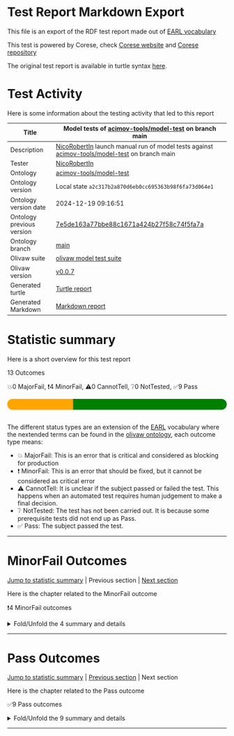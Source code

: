 # Test Report Markdown Export

This file is an export of the RDF test report made out of [EARL vocabulary](https://www.w3.org/TR/EARL10/)

This test is powered by Corese, check [Corese website](https://project.inria.fr/corese/) and [Corese repository](https://github.com/Wimmics/corese)

The original test report is available in turtle syntax [here](./model-test-manual-NicoRobertIn-2024-12-19T09-16-53.ttl).

# Test Activity

Here is some information about the testing activity that led to this report

|Title|Model&#32;tests&#32;of&#32;[acimov-tools/model-test](https://github.com/acimov-tools/model-test)&#32;on&#32;branch&#32;main|
|--|--|
|Description|[NicoRobertIn](https://github.com/NicoRobertIn)&#32;launch&#32;manual&#32;run&#32;of&#32;model&#32;tests&#32;against&#32;[acimov-tools/model-test](https://github.com/acimov-tools/model-test)&#32;on&#32;branch&#32;main|
|Tester|[NicoRobertIn](https://github.com/NicoRobertIn)|
|Ontology|[acimov-tools/model-test](https://github.com/acimov-tools/model-test)|
|Ontology version|Local state `a2c317b2a870d6eb0cc695363b98f6fa73d064e1`|
|Ontology version date|2024-12-19 09:16:51|
|Ontology previous version|[7e5de163a77bbe88c1671a424b27f58c74f5fa7a](https://github.com/acimov-tools/model-test/tree/7e5de163a77bbe88c1671a424b27f58c74f5fa7a)|
|Ontology branch|[main](https://github.com/acimov-tools/model-test/tree/main)|
|Olivaw suite|[olivaw model test suite](https://github.com/Wimmics/olivaw/blob/v0.0.7/olivaw/test/model/suite.py)|
|Olivaw version|[v0.0.7](https://pypi.org/project/olivaw/0.0.7)|
|Generated turtle|[Turtle report](./model-test-manual-NicoRobertIn-2024-12-19T09-16-53.ttl)|
|Generated Markdown|[Markdown report](./model-test-manual-NicoRobertIn-2024-12-19T09-16-53.md)|

# Statistic summary

Here is a short overview for this test report

13 Outcomes

:boom:0 MajorFail, :exclamation:4 MinorFail, :warning:0 CannotTell, :grey_question:0 NotTested, :white_check_mark:9 Pass

<div  style="border-radius: 12px; height: 25px; overflow: hidden"><img src="../assets/red.png" width="0%" height="25px"/><img src="../assets/orange.png" width="30%" height="25px"/><img src="../assets/grey.png" width="0%" height="25px"/><img src="../assets/white.png" width="0%" height="25px"/><img src="../assets/green.png" width="70%" height="25px"/></div>

<br/>

The different status types are an extension of the [EARL](https://www.w3.org/TR/EARL10-Schema/) vocabulary where the nextended terms can be found in the [olivaw ontology](https://ns.inria.fr/olivaw#), each outcome type means:
* :boom: MajorFail: This is an error that is critical and considered as blocking for production
* :exclamation: MinorFail: This is an error that should be fixed, but it cannot be considered as critical error
* :warning: CannotTell: It is unclear if the subject passed or failed the test. This happens when an automated test requires human judgement to make a final decision.
* :grey_question: NotTested:  The test has not been carried out. It is because some prerequisite tests did not end up as Pass.
* :white_check_mark: Pass: The subject passed the test.

***


# MinorFail Outcomes

[Jump to statistic summary](#statistic-summary)	|	Previous section	|	[Next section](#pass-outcomes)

Here is the chapter related to the MinorFail outcome

:exclamation:4 MinorFail outcomes

<details>
<summary>Fold/Unfold the 4 summary and details</summary>

## MinorFail Outcomes Summary

:exclamation:4 MinorFail outcomes

|*Jump*|*Number*|*Status*|*Subject*|*Criterion*|*Title*|*Link*|
|------|--------|--------|---------|-----------|-------|------|
|[Chapter top](#minorfail-outcomes)|<div id="summary-MinorFail-1">1/4</div>|:exclamation:MinorFail|`module-src-munc`|[profile-compatibility](https://ns.inria.fr/olivaw#profile-compatibility)|OWL EL Profile incompatible|[Jump](#minorfail-outcome-number-1)|
|[Chapter top](#minorfail-outcomes)|<div id="summary-MinorFail-2">2/4</div>|:exclamation:MinorFail|`module-src-munc`|[profile-compatibility](https://ns.inria.fr/olivaw#profile-compatibility)|OWL QL Profile incompatible|[Jump](#minorfail-outcome-number-2)|
|[Chapter top](#minorfail-outcomes)|<div id="summary-MinorFail-3">3/4</div>|:exclamation:MinorFail|`module-src-munc`|[profile-compatibility](https://ns.inria.fr/olivaw#profile-compatibility)|OWL RL Profile incompatible|[Jump](#minorfail-outcome-number-3)|
|[Chapter top](#minorfail-outcomes)|<div id="summary-MinorFail-4">4/4</div>|:exclamation:MinorFail|`module-src-munc`|[term-referencing](https://ns.inria.fr/olivaw#term-referencing)|Term not referenced to a module|[Jump](#minorfail-outcome-number-4)|

***

## MinorFail Outcomes Details

This subchapter gives more details to the :exclamation:MinorFail outcomes

### MinorFail Outcome number 1

[Jump to summary definition](#summary-MinorFail-1)	|	Previous MinorFail outcome	|	[Next MinorFail outcome](#minorfail-outcome-number-2)

:exclamation:MinorFail outcome
#### Subject detail
|Name|module-src-munc|
|----|----|
|Title|Standalone&#32;module&#32;src/munc.ttl&#32;from&#32;branch&#32;main|
|Composition|- [Module munc](https://github.com/acimov-tools/model-test/blob/main/src/munc.ttl)|

#### Criterion detail
|Identifier|[profile-compatibility](https://ns.inria.fr/olivaw#profile-compatibility)|
|----|----|
|Title|Profile&#32;compatibility&#32;test|
|Description|A&#32;test&#32;meant&#32;to&#32;check&#32;whether&#32;the&#32;test&#32;subject&#32;is&#32;compatible&#32;with&#32;a&#32;profile&#32;or&#32;not,&#32;and&#32;if&#32;it&#32;is&#32;not,&#32;why.|

#### Outcome Detail
|Jump|Type|:exclamation:MinorFail|
|----|----|----|
|[Section top](#minorfail-outcome-number-1)|Identifier|`owl-el-profile-error`|
|[Section top](#minorfail-outcome-number-1)|Title|OWL&#32;EL&#32;Profile&#32;incompatible|
|[Section top](#minorfail-outcome-number-1)|Description|Statement&#32;not&#32;supported|
|[Section top](#minorfail-outcome-number-1)|Pointer|<pre lang="Turtle"><code>munc:hasFullTranslation&#32;a&#32;owl:ReflexiveProperty,  &#10; &#32; &#32; &#32; &#32; &#32; &#32; &#32; &#32;owl:SymmetricProperty,  &#10; &#32; &#32; &#32; &#32; &#32; &#32; &#32; &#32;owl:TransitiveProperty&#32;;  &#10; &#32; &#32; &#32; &#32;rdfs:label&#32; &#34;hasFullTranslation&#34;@en&#32;;  &#10; &#32; &#32; &#32; &#32;rdfs:domain&#32;munc:UncertaintyApproach&#32;;  &#10; &#32; &#32; &#32; &#32;rdfs:range&#32;munc:UncertaintyApproach&#32;;  &#10; &#32; &#32; &#32; &#32;rdfs:subPropertyOf&#32;munc:hasIdealTranslation&#32;.</code></pre>|

***
### MinorFail Outcome number 2

[Jump to summary definition](#summary-MinorFail-2)	|	[Previous MinorFail outcome](#minorfail-outcome-number-1)	|	[Next MinorFail outcome](#minorfail-outcome-number-3)

:exclamation:MinorFail outcome
#### Subject detail
|Name|module-src-munc|
|----|----|
|Title|Standalone&#32;module&#32;src/munc.ttl&#32;from&#32;branch&#32;main|
|Composition|- [Module munc](https://github.com/acimov-tools/model-test/blob/main/src/munc.ttl)|

#### Criterion detail
|Identifier|[profile-compatibility](https://ns.inria.fr/olivaw#profile-compatibility)|
|----|----|
|Title|Profile&#32;compatibility&#32;test|
|Description|A&#32;test&#32;meant&#32;to&#32;check&#32;whether&#32;the&#32;test&#32;subject&#32;is&#32;compatible&#32;with&#32;a&#32;profile&#32;or&#32;not,&#32;and&#32;if&#32;it&#32;is&#32;not,&#32;why.|

#### Outcome Detail
|Jump|Type|:exclamation:MinorFail|
|----|----|----|
|[Section top](#minorfail-outcome-number-2)|Identifier|`owl-ql-profile-error`|
|[Section top](#minorfail-outcome-number-2)|Title|OWL&#32;QL&#32;Profile&#32;incompatible|
|[Section top](#minorfail-outcome-number-2)|Description|Statement&#32;not&#32;supported|
|[Section top](#minorfail-outcome-number-2)|Pointer|<pre lang="Turtle"><code>munc:hasFullTranslation&#32;a&#32;owl:ReflexiveProperty,  &#10; &#32; &#32; &#32; &#32; &#32; &#32; &#32; &#32;owl:SymmetricProperty,  &#10; &#32; &#32; &#32; &#32; &#32; &#32; &#32; &#32;owl:TransitiveProperty&#32;;  &#10; &#32; &#32; &#32; &#32;rdfs:label&#32; &#34;hasFullTranslation&#34;@en&#32;;  &#10; &#32; &#32; &#32; &#32;rdfs:domain&#32;munc:UncertaintyApproach&#32;;  &#10; &#32; &#32; &#32; &#32;rdfs:range&#32;munc:UncertaintyApproach&#32;;  &#10; &#32; &#32; &#32; &#32;rdfs:subPropertyOf&#32;munc:hasIdealTranslation&#32;.</code></pre>|

***
### MinorFail Outcome number 3

[Jump to summary definition](#summary-MinorFail-3)	|	[Previous MinorFail outcome](#minorfail-outcome-number-2)	|	[Next MinorFail outcome](#minorfail-outcome-number-4)

:exclamation:MinorFail outcome
#### Subject detail
|Name|module-src-munc|
|----|----|
|Title|Standalone&#32;module&#32;src/munc.ttl&#32;from&#32;branch&#32;main|
|Composition|- [Module munc](https://github.com/acimov-tools/model-test/blob/main/src/munc.ttl)|

#### Criterion detail
|Identifier|[profile-compatibility](https://ns.inria.fr/olivaw#profile-compatibility)|
|----|----|
|Title|Profile&#32;compatibility&#32;test|
|Description|A&#32;test&#32;meant&#32;to&#32;check&#32;whether&#32;the&#32;test&#32;subject&#32;is&#32;compatible&#32;with&#32;a&#32;profile&#32;or&#32;not,&#32;and&#32;if&#32;it&#32;is&#32;not,&#32;why.|

#### Outcome Detail
|Jump|Type|:exclamation:MinorFail|
|----|----|----|
|[Section top](#minorfail-outcome-number-3)|Identifier|`owl-rl-profile-error`|
|[Section top](#minorfail-outcome-number-3)|Title|OWL&#32;RL&#32;Profile&#32;incompatible|
|[Section top](#minorfail-outcome-number-3)|Description|Statement&#32;not&#32;supported|
|[Section top](#minorfail-outcome-number-3)|Pointer|<pre lang="Turtle"><code>munc:hasFullTranslation&#32;a&#32;owl:ReflexiveProperty,  &#10; &#32; &#32; &#32; &#32; &#32; &#32; &#32; &#32;owl:SymmetricProperty,  &#10; &#32; &#32; &#32; &#32; &#32; &#32; &#32; &#32;owl:TransitiveProperty&#32;;  &#10; &#32; &#32; &#32; &#32;rdfs:label&#32; &#34;hasFullTranslation&#34;@en&#32;;  &#10; &#32; &#32; &#32; &#32;rdfs:domain&#32;munc:UncertaintyApproach&#32;;  &#10; &#32; &#32; &#32; &#32;rdfs:range&#32;munc:UncertaintyApproach&#32;;  &#10; &#32; &#32; &#32; &#32;rdfs:subPropertyOf&#32;munc:hasIdealTranslation&#32;.</code></pre>|

***
### MinorFail Outcome number 4

[Jump to summary definition](#summary-MinorFail-4)	|	[Previous MinorFail outcome](#minorfail-outcome-number-3)	|	Next MinorFail outcome

:exclamation:MinorFail outcome
#### Subject detail
|Name|module-src-munc|
|----|----|
|Title|Standalone&#32;module&#32;src/munc.ttl&#32;from&#32;branch&#32;main|
|Composition|- [Module munc](https://github.com/acimov-tools/model-test/blob/main/src/munc.ttl)|

#### Criterion detail
|Identifier|[term-referencing](https://ns.inria.fr/olivaw#term-referencing)|
|----|----|
|Title|Term&#32;referencing&#32;test|
|Description|A&#32;test&#32;case&#32;from&#32;the&#32;Best&#32;Practices&#32;tests&#32;checking&#32;if&#32;each&#32;term&#32;of&#32;the&#32;test&#32;subject&#32;is&#32;referenced&#32;to&#32;a&#32;module&#32;through&#32;a&#32;rdfs:isDefinedBy&#32;property.|

#### Outcome Detail
|Jump|Type|:exclamation:MinorFail|
|----|----|----|
|[Section top](#minorfail-outcome-number-4)|Identifier|`no-reference-module`|
|[Section top](#minorfail-outcome-number-4)|Title|Term&#32;not&#32;referenced&#32;to&#32;a&#32;module|
|[Section top](#minorfail-outcome-number-4)|Description|Subject&#32;terms&#32;not&#32;linked&#32;to&#32;a&#32;module&#32;by&#32;a&#32;rdfs:isDefinedBy&#32;property|
|[Section top](#minorfail-outcome-number-4)|Pointer|<pre lang="Turtle"><code>:UncertaintyOperation&#32;a&#32;owl:Class&#32;;  &#10; &#32; &#32; &#32; &#32;rdfs:label&#32; &#34;Uncertainty&#32;Operation&#34;@en&#32;;  &#10; &#32; &#32; &#32; &#32;rdfs:comment&#32; &#34;The&#32;Calculus&#32;to&#32;apply&#32;on&#32;the&#32;Values&#32;of&#32;a&#32;defined&#32;Uncertainty...&#34; &#32;.</code></pre>|
|[Section top](#minorfail-outcome-number-4)|Pointer|<pre lang="Turtle"><code>:UncertaintyValue&#32;a&#32;owl:Class&#32;;  &#10; &#32; &#32; &#32; &#32;rdfs:label&#32; &#34;Uncertainty&#32;Value&#34;@en&#32;;  &#10; &#32; &#32; &#32; &#32;rdfs:comment&#32; &#34;For&#32;each&#32;Uncertainty&#32;Feature,&#32;exists&#32;(when&#32;declared)&#32;a&#32;corre...&#34; &#32;.</code></pre>|
|[Section top](#minorfail-outcome-number-4)|Pointer|<pre lang="Turtle"><code>:Meta&#32;a&#32;owl:Class&#32;;  &#10; &#32; &#32; &#32; &#32;rdfs:label&#32; &#34;Meta&#34;@en&#32;;  &#10; &#32; &#32; &#32; &#32;rdfs:comment&#32; &#34;The&#32;metadata&#32;associated&#32;to&#32;a&#32;Sentence&#32;in&#32;a&#32;certain&#32;World&#32;(Co...&#34; &#32;.</code></pre>|
|[Section top](#minorfail-outcome-number-4)|Pointer|<pre lang="Turtle"><code>:Sentence&#32;a&#32;owl:Class&#32;;  &#10; &#32; &#32; &#32; &#32;rdfs:label&#32; &#34;Sentence&#34;@en&#32;;  &#10; &#32; &#32; &#32; &#32;rdfs:comment&#32; &#34;The&#32;Sentence&#32;(Triple,&#32;Graph,&#32;Graph&#32;Pattern)&#32;to&#32;which&#32;Meta&#32;is...&#34; &#32;.</code></pre>|
|[Section top](#minorfail-outcome-number-4)|Pointer|<pre lang="Turtle"><code>:Uncertainty&#32;a&#32;owl:Class&#32;;  &#10; &#32; &#32; &#32; &#32;rdfs:label&#32; &#34;Uncertainty&#34;@en&#32;;  &#10; &#32; &#32; &#32; &#32;rdfs:comment&#32; &#34;A&#32;subclass&#32;of&#32;Meta,&#32;it&#32;enables&#32;annotating&#32;the&#32;Sentence&#32;assoc...&#34; &#32;;  &#10; &#32; &#32; &#32; &#32;rdfs:subClassOf&#32;:Meta&#32;.</code></pre>|
|[Section top](#minorfail-outcome-number-4)|Pointer|<pre lang="Turtle"><code>:World&#32;a&#32;owl:Class&#32;;  &#10; &#32; &#32; &#32; &#32;rdfs:label&#32; &#34;World&#34;@en&#32;;  &#10; &#32; &#32; &#32; &#32;rdfs:comment&#32; &#34;The&#32;context&#32;(Graph,&#32;Default&#32;Graph,&#32;etc.)&#32;in&#32;which&#32;the&#32;Senten...&#34; &#32;.</code></pre>|
|[Section top](#minorfail-outcome-number-4)|Pointer|<pre lang="Turtle"><code>:UncertaintyApproach&#32;a&#32;owl:Class&#32;;  &#10; &#32; &#32; &#32; &#32;rdfs:label&#32; &#34;Uncertainty&#32;Approach&#34;@en&#32;;  &#10; &#32; &#32; &#32; &#32;rdfs:comment&#32; &#34;Individuals&#32;of&#32;this&#32;class&#32;represent&#32;uncertainty&#32;approaches,&#32;...&#34; &#32;.</code></pre>|
|[Section top](#minorfail-outcome-number-4)|Pointer|<pre lang="Turtle"><code>:TranslationFunction&#32;a&#32;owl:Class&#32;;  &#10; &#32; &#32; &#32; &#32;rdfs:label&#32; &#34;Translation&#32;Function&#34;@en&#32;;  &#10; &#32; &#32; &#32; &#32;rdfs:comment&#32; &#34;Individuals&#32;of&#32;this&#32;class&#32;are&#32;LDScript&#32;functions&#32;enabling&#32;tr...&#34; &#32;.</code></pre>|
|[Section top](#minorfail-outcome-number-4)|Pointer|<pre lang="Turtle"><code>:uncertaintyOperator&#32;a&#32;owl:ObjectProperty&#32;;  &#10; &#32; &#32; &#32; &#32;rdfs:label&#32; &#34;uncertaintyOperator&#34;@en&#32;;  &#10; &#32; &#32; &#32; &#32;rdfs:comment&#32; &#34;Each&#32;Uncertainty&#32;approach&#32;has&#32;its&#32;own&#32;logic&#32;to&#32;reason&#32;over&#32;m...&#34; &#32;;  &#10; &#32; &#32; &#32; &#32;rdfs:domain&#32;:uncertaintyFeature&#32;;  &#10; &#32; &#32; &#32; &#32;rdfs:range&#32;:UncertaintyOperation&#32;.</code></pre>|
|[Section top](#minorfail-outcome-number-4)|Pointer|<pre lang="Turtle"><code>:uncertaintyFeature&#32;a&#32;owl:ObjectProperty&#32;;  &#10; &#32; &#32; &#32; &#32;rdfs:label&#32; &#34;uncertaintyFeature&#34;@en&#32;;  &#10; &#32; &#32; &#32; &#32;rdfs:comment&#32; &#34;Each&#32;Uncertainty&#32;approach&#32;has&#32;some&#32;features,&#32;which&#32;can&#32;be&#32;me...&#34; &#32;;  &#10; &#32; &#32; &#32; &#32;rdfs:domain&#32;:Uncertainty&#32;;  &#10; &#32; &#32; &#32; &#32;rdfs:range&#32;:UncertaintyValue&#32;.</code></pre>|
|[Section top](#minorfail-outcome-number-4)|Pointer|<pre lang="Turtle"><code>:hasMeta&#32;a&#32;owl:ObjectProperty&#32;;  &#10; &#32; &#32; &#32; &#32;rdfs:label&#32; &#34;hasMeta&#34;@en&#32;;  &#10; &#32; &#32; &#32; &#32;rdfs:domain&#32;:Sentence,  &#10; &#32; &#32; &#32; &#32; &#32; &#32; &#32; &#32;:World&#32;;  &#10; &#32; &#32; &#32; &#32;rdfs:range&#32;:Meta&#32;.</code></pre>|
|[Section top](#minorfail-outcome-number-4)|Pointer|<pre lang="Turtle"><code>:hasUncertaintyApproach&#32;a&#32;owl:ObjectProperty&#32;;  &#10; &#32; &#32; &#32; &#32;rdfs:label&#32; &#34;hasUncertaintyApproach&#34;@en&#32;;  &#10; &#32; &#32; &#32; &#32;rdfs:domain&#32;:Uncertainty&#32;;  &#10; &#32; &#32; &#32; &#32;rdfs:range&#32;:UncertaintyApproach&#32;.</code></pre>|
|[Section top](#minorfail-outcome-number-4)|Pointer|<pre lang="Turtle"><code>:hasUncertaintyFeature&#32;a&#32;owl:ObjectProperty&#32;;  &#10; &#32; &#32; &#32; &#32;rdfs:label&#32; &#34;hasUncertaintyFeature&#34;@en&#32;;  &#10; &#32; &#32; &#32; &#32;rdfs:domain&#32;:UncertaintyApproach&#32;;  &#10; &#32; &#32; &#32; &#32;rdfs:range&#32;:uncertaintyFeature&#32;.</code></pre>|
|[Section top](#minorfail-outcome-number-4)|Pointer|<pre lang="Turtle"><code>:hasUncertaintyOperator&#32;a&#32;owl:ObjectProperty&#32;;  &#10; &#32; &#32; &#32; &#32;rdfs:label&#32; &#34;hasUncertaintyOperator&#34;@en&#32;;  &#10; &#32; &#32; &#32; &#32;rdfs:domain&#32;:UncertaintyApproach&#32;;  &#10; &#32; &#32; &#32; &#32;rdfs:range&#32;:uncertaintyOperator&#32;.</code></pre>|
|[Section top](#minorfail-outcome-number-4)|Pointer|<pre lang="Turtle"><code>:statedIn&#32;a&#32;owl:ObjectProperty&#32;;  &#10; &#32; &#32; &#32; &#32;rdfs:label&#32; &#34;statedIn&#34;@en&#32;;  &#10; &#32; &#32; &#32; &#32;rdfs:domain&#32;:Sentence&#32;;  &#10; &#32; &#32; &#32; &#32;rdfs:range&#32;:World&#32;.</code></pre>|
|[Section top](#minorfail-outcome-number-4)|Pointer|<pre lang="Turtle"><code>:translateFrom&#32;a&#32;owl:ObjectProperty&#32;;  &#10; &#32; &#32; &#32; &#32;rdfs:label&#32; &#34;translateFrom&#34;@en&#32;;  &#10; &#32; &#32; &#32; &#32;rdfs:domain&#32;:TranslationFunction&#32;;  &#10; &#32; &#32; &#32; &#32;rdfs:range&#32;:UncertaintyApproach&#32;.</code></pre>|
|[Section top](#minorfail-outcome-number-4)|Pointer|<pre lang="Turtle"><code>:translateTo&#32;a&#32;owl:ObjectProperty&#32;;  &#10; &#32; &#32; &#32; &#32;rdfs:label&#32; &#34;translateFrom&#34;@en&#32;;  &#10; &#32; &#32; &#32; &#32;rdfs:domain&#32;:TranslationFunction&#32;;  &#10; &#32; &#32; &#32; &#32;rdfs:range&#32;:UncertaintyApproach&#32;.</code></pre>|
|[Section top](#minorfail-outcome-number-4)|Pointer|<pre lang="Turtle"><code>:hasTranslation&#32;a&#32;owl:ObjectProperty&#32;;  &#10; &#32; &#32; &#32; &#32;rdfs:label&#32; &#34;hasTranslation&#34;@en&#32;;  &#10; &#32; &#32; &#32; &#32;rdfs:domain&#32;:UncertaintyApproach&#32;;  &#10; &#32; &#32; &#32; &#32;rdfs:range&#32;:UncertaintyApproach&#32;.</code></pre>|
|[Section top](#minorfail-outcome-number-4)|Pointer|<pre lang="Turtle"><code>:hasIdealTranslation&#32;a&#32;owl:ObjectProperty&#32;;  &#10; &#32; &#32; &#32; &#32;rdfs:label&#32; &#34;hasIdealTranslation&#34;@en&#32;;  &#10; &#32; &#32; &#32; &#32;rdfs:domain&#32;:UncertaintyApproach&#32;;  &#10; &#32; &#32; &#32; &#32;rdfs:range&#32;:UncertaintyApproach&#32;;  &#10; &#32; &#32; &#32; &#32;rdfs:subPropertyOf&#32;:hasTranslation&#32;.</code></pre>|
|[Section top](#minorfail-outcome-number-4)|Pointer|<pre lang="Turtle"><code>:hasFullTranslation&#32;a&#32;owl:ReflexiveProperty,  &#10; &#32; &#32; &#32; &#32; &#32; &#32; &#32; &#32;owl:SymmetricProperty,  &#10; &#32; &#32; &#32; &#32; &#32; &#32; &#32; &#32;owl:TransitiveProperty&#32;;  &#10; &#32; &#32; &#32; &#32;rdfs:label&#32; &#34;hasFullTranslation&#34;@en&#32;;  &#10; &#32; &#32; &#32; &#32;rdfs:domain&#32;:UncertaintyApproach&#32;;  &#10; &#32; &#32; &#32; &#32;rdfs:range&#32;:UncertaintyApproach&#32;;  &#10; &#32; &#32; &#32; &#32;rdfs:subPropertyOf&#32;:hasIdealTranslation&#32;.</code></pre>|

***

</details>

***


# Pass Outcomes

[Jump to statistic summary](#statistic-summary)	|	[Previous section](#minorfail-outcomes)	|	Next section

Here is the chapter related to the Pass outcome

:white_check_mark:9 Pass outcomes

<details>
<summary>Fold/Unfold the 9 summary and details</summary>

## Pass Outcomes Summary

:white_check_mark:9 Pass outcomes

|*Jump*|*Number*|*Status*|*Subject*|*Criterion*|*Title*|*Link*|
|------|--------|--------|---------|-----------|-------|------|
|[Chapter top](#pass-outcomes)|<div id="summary-Pass-1">1/9</div>|:white_check_mark:Pass|`module-src-munc`|[domain-and-range-referencing](https://ns.inria.fr/olivaw#domain-and-range-referencing)|Domains properly defined|[Jump](#pass-outcome-number-1)|
|[Chapter top](#pass-outcomes)|<div id="summary-Pass-2">2/9</div>|:white_check_mark:Pass|`module-src-munc`|[domain-and-range-referencing](https://ns.inria.fr/olivaw#domain-and-range-referencing)|Ranges properly defined|[Jump](#pass-outcome-number-2)|
|[Chapter top](#pass-outcomes)|<div id="summary-Pass-3">3/9</div>|:white_check_mark:Pass|`module-src-munc`|[labeled-terms](https://ns.inria.fr/olivaw#labeled-terms)|All terms labeled|[Jump](#pass-outcome-number-3)|
|[Chapter top](#pass-outcomes)|<div id="summary-Pass-4">4/9</div>|:white_check_mark:Pass|`module-src-munc`|[owl-rl-constraint](https://ns.inria.fr/olivaw#owl-rl-constraint)|OWL RL consistent|[Jump](#pass-outcome-number-4)|
|[Chapter top](#pass-outcomes)|<div id="summary-Pass-5">5/9</div>|:white_check_mark:Pass|`module-src-munc`|[proper-extension-predicate](https://ns.inria.fr/olivaw#proper-extension-predicate)|No class subproperty|[Jump](#pass-outcome-number-5)|
|[Chapter top](#pass-outcomes)|<div id="summary-Pass-6">6/9</div>|:white_check_mark:Pass|`module-src-munc`|[proper-extension-predicate](https://ns.inria.fr/olivaw#proper-extension-predicate)|No property subclass|[Jump](#pass-outcome-number-6)|
|[Chapter top](#pass-outcomes)|<div id="summary-Pass-7">7/9</div>|:white_check_mark:Pass|`module-src-munc`|[proper-extension-predicate](https://ns.inria.fr/olivaw#proper-extension-predicate)|No subclass of property|[Jump](#pass-outcome-number-7)|
|[Chapter top](#pass-outcomes)|<div id="summary-Pass-8">8/9</div>|:white_check_mark:Pass|`module-src-munc`|[proper-extension-predicate](https://ns.inria.fr/olivaw#proper-extension-predicate)|No subproperty of class|[Jump](#pass-outcome-number-8)|
|[Chapter top](#pass-outcomes)|<div id="summary-Pass-9">9/9</div>|:white_check_mark:Pass|`module-src-munc`|[terms-differenciation](https://ns.inria.fr/olivaw#terms-differenciation)|Terms differenciated enough|[Jump](#pass-outcome-number-9)|

***

## Pass Outcomes Details

This subchapter gives more details to the :white_check_mark:Pass outcomes

### Pass Outcome number 1

[Jump to summary definition](#summary-Pass-1)	|	Previous Pass outcome	|	[Next Pass outcome](#pass-outcome-number-2)

:white_check_mark:Pass outcome
#### Subject detail
|Name|module-src-munc|
|----|----|
|Title|Standalone&#32;module&#32;src/munc.ttl&#32;from&#32;branch&#32;main|
|Composition|- [Module munc](https://github.com/acimov-tools/model-test/blob/main/src/munc.ttl)|

#### Criterion detail
|Identifier|[domain-and-range-referencing](https://ns.inria.fr/olivaw#domain-and-range-referencing)|
|----|----|
|Title|Domain&#32;and&#32;range&#32;referencing&#32;test|
|Description|A&#32;test&#32;case&#32;from&#32;the&#32;Best&#32;Practices&#32;tests&#32;checking&#32;if&#32;all&#32;the&#32;ranges&#32;and&#32;domains&#32;from&#32;the&#32;test&#32;subject&#32;point&#32;to&#32;terms&#32;that&#32;are&#32;defined&#32;in&#32;the&#32;vocabulary.|

#### Outcome Detail
|Jump|Type|:white_check_mark:Pass|
|----|----|----|
|[Section top](#pass-outcome-number-1)|Identifier|`domain-out-of-vocabulary`|
|[Section top](#pass-outcome-number-1)|Title|Domains&#32;properly&#32;defined|
|[Section top](#pass-outcome-number-1)|Description|Each&#32;rdfs:domain&#32;is&#32;defined&#32;within&#32;the&#32;fragment|

***
### Pass Outcome number 2

[Jump to summary definition](#summary-Pass-2)	|	[Previous Pass outcome](#pass-outcome-number-1)	|	[Next Pass outcome](#pass-outcome-number-3)

:white_check_mark:Pass outcome
#### Subject detail
|Name|module-src-munc|
|----|----|
|Title|Standalone&#32;module&#32;src/munc.ttl&#32;from&#32;branch&#32;main|
|Composition|- [Module munc](https://github.com/acimov-tools/model-test/blob/main/src/munc.ttl)|

#### Criterion detail
|Identifier|[domain-and-range-referencing](https://ns.inria.fr/olivaw#domain-and-range-referencing)|
|----|----|
|Title|Domain&#32;and&#32;range&#32;referencing&#32;test|
|Description|A&#32;test&#32;case&#32;from&#32;the&#32;Best&#32;Practices&#32;tests&#32;checking&#32;if&#32;all&#32;the&#32;ranges&#32;and&#32;domains&#32;from&#32;the&#32;test&#32;subject&#32;point&#32;to&#32;terms&#32;that&#32;are&#32;defined&#32;in&#32;the&#32;vocabulary.|

#### Outcome Detail
|Jump|Type|:white_check_mark:Pass|
|----|----|----|
|[Section top](#pass-outcome-number-2)|Identifier|`range-out-of-vocabulary`|
|[Section top](#pass-outcome-number-2)|Title|Ranges&#32;properly&#32;defined|
|[Section top](#pass-outcome-number-2)|Description|Each&#32;rdfs:range&#32;is&#32;defined&#32;within&#32;the&#32;fragment|

***
### Pass Outcome number 3

[Jump to summary definition](#summary-Pass-3)	|	[Previous Pass outcome](#pass-outcome-number-2)	|	[Next Pass outcome](#pass-outcome-number-4)

:white_check_mark:Pass outcome
#### Subject detail
|Name|module-src-munc|
|----|----|
|Title|Standalone&#32;module&#32;src/munc.ttl&#32;from&#32;branch&#32;main|
|Composition|- [Module munc](https://github.com/acimov-tools/model-test/blob/main/src/munc.ttl)|

#### Criterion detail
|Identifier|[labeled-terms](https://ns.inria.fr/olivaw#labeled-terms)|
|----|----|
|Title|Term&#32;labeling&#32;test|
|Description|A&#32;test&#32;case&#32;from&#32;the&#32;Best&#32;Practices&#32;tests&#32;checking&#32;if&#32;all&#32;the&#32;terms&#32;of&#32;the&#32;subject&#32;have&#32;a&#32;rdfs:label&#32;property&#32;pointing&#32;to&#32;a&#32;literal&#32;in&#32;English|

#### Outcome Detail
|Jump|Type|:white_check_mark:Pass|
|----|----|----|
|[Section top](#pass-outcome-number-3)|Identifier|`not-labeled-term`|
|[Section top](#pass-outcome-number-3)|Title|All&#32;terms&#32;labeled|
|[Section top](#pass-outcome-number-3)|Description|All&#32;the&#32;terms&#32;defined&#32;in&#32;the&#32;subject&#32;have&#32;a&#32;rdfs:label&#32;in&#32;English|

***
### Pass Outcome number 4

[Jump to summary definition](#summary-Pass-4)	|	[Previous Pass outcome](#pass-outcome-number-3)	|	[Next Pass outcome](#pass-outcome-number-5)

:white_check_mark:Pass outcome
#### Subject detail
|Name|module-src-munc|
|----|----|
|Title|Standalone&#32;module&#32;src/munc.ttl&#32;from&#32;branch&#32;main|
|Composition|- [Module munc](https://github.com/acimov-tools/model-test/blob/main/src/munc.ttl)|

#### Criterion detail
|Identifier|[owl-rl-constraint](https://ns.inria.fr/olivaw#owl-rl-constraint)|
|----|----|
|Title|OWL&#32;RL&#32;Constraint&#32;test|
|Description|A&#32;test&#32;meant&#32;to&#32;check&#32;wether&#32;the&#32;test&#32;subject&#32;is&#32;syntaxically&#32;correct&#32;or&#32;not.|

#### Outcome Detail
|Jump|Type|:white_check_mark:Pass|
|----|----|----|
|[Section top](#pass-outcome-number-4)|Identifier|`owl-rl-constraint-violation`|
|[Section top](#pass-outcome-number-4)|Title|OWL&#32;RL&#32;consistent|
|[Section top](#pass-outcome-number-4)|Description|The&#32;provided&#32;graph&#32;is&#32;consistent&#32;for&#32;any&#32;OWL&#32;RL&#32;constraint|

***
### Pass Outcome number 5

[Jump to summary definition](#summary-Pass-5)	|	[Previous Pass outcome](#pass-outcome-number-4)	|	[Next Pass outcome](#pass-outcome-number-6)

:white_check_mark:Pass outcome
#### Subject detail
|Name|module-src-munc|
|----|----|
|Title|Standalone&#32;module&#32;src/munc.ttl&#32;from&#32;branch&#32;main|
|Composition|- [Module munc](https://github.com/acimov-tools/model-test/blob/main/src/munc.ttl)|

#### Criterion detail
|Identifier|[proper-extension-predicate](https://ns.inria.fr/olivaw#proper-extension-predicate)|
|----|----|
|Title|Predicate&#32;extension&#32;test|
|Description|A&#32;test&#32;meant&#32;to&#32;test&#32;the&#32;proper&#32;use&#32;of&#32;predicates&#32;rdfs:subClassOf&#32;and&#32;rdfs:subPropertyOf&#32;on&#32;the&#32;ontology&#32;terms|

#### Outcome Detail
|Jump|Type|:white_check_mark:Pass|
|----|----|----|
|[Section top](#pass-outcome-number-5)|Identifier|`class-subpropertyof`|
|[Section top](#pass-outcome-number-5)|Title|No&#32;class&#32;subproperty|
|[Section top](#pass-outcome-number-5)|Description|No&#32;ontology&#32;class&#32;is&#32;a&#32;subproperty|

***
### Pass Outcome number 6

[Jump to summary definition](#summary-Pass-6)	|	[Previous Pass outcome](#pass-outcome-number-5)	|	[Next Pass outcome](#pass-outcome-number-7)

:white_check_mark:Pass outcome
#### Subject detail
|Name|module-src-munc|
|----|----|
|Title|Standalone&#32;module&#32;src/munc.ttl&#32;from&#32;branch&#32;main|
|Composition|- [Module munc](https://github.com/acimov-tools/model-test/blob/main/src/munc.ttl)|

#### Criterion detail
|Identifier|[proper-extension-predicate](https://ns.inria.fr/olivaw#proper-extension-predicate)|
|----|----|
|Title|Predicate&#32;extension&#32;test|
|Description|A&#32;test&#32;meant&#32;to&#32;test&#32;the&#32;proper&#32;use&#32;of&#32;predicates&#32;rdfs:subClassOf&#32;and&#32;rdfs:subPropertyOf&#32;on&#32;the&#32;ontology&#32;terms|

#### Outcome Detail
|Jump|Type|:white_check_mark:Pass|
|----|----|----|
|[Section top](#pass-outcome-number-6)|Identifier|`property-subclassof`|
|[Section top](#pass-outcome-number-6)|Title|No&#32;property&#32;subclass|
|[Section top](#pass-outcome-number-6)|Description|No&#32;ontology&#32;property&#32;is&#32;a&#32;subclass|

***
### Pass Outcome number 7

[Jump to summary definition](#summary-Pass-7)	|	[Previous Pass outcome](#pass-outcome-number-6)	|	[Next Pass outcome](#pass-outcome-number-8)

:white_check_mark:Pass outcome
#### Subject detail
|Name|module-src-munc|
|----|----|
|Title|Standalone&#32;module&#32;src/munc.ttl&#32;from&#32;branch&#32;main|
|Composition|- [Module munc](https://github.com/acimov-tools/model-test/blob/main/src/munc.ttl)|

#### Criterion detail
|Identifier|[proper-extension-predicate](https://ns.inria.fr/olivaw#proper-extension-predicate)|
|----|----|
|Title|Predicate&#32;extension&#32;test|
|Description|A&#32;test&#32;meant&#32;to&#32;test&#32;the&#32;proper&#32;use&#32;of&#32;predicates&#32;rdfs:subClassOf&#32;and&#32;rdfs:subPropertyOf&#32;on&#32;the&#32;ontology&#32;terms|

#### Outcome Detail
|Jump|Type|:white_check_mark:Pass|
|----|----|----|
|[Section top](#pass-outcome-number-7)|Identifier|`subclassof-property`|
|[Section top](#pass-outcome-number-7)|Title|No&#32;subclass&#32;of&#32;property|
|[Section top](#pass-outcome-number-7)|Description|No&#32;ontology&#32;term&#32;is&#32;a&#32;subclass&#32;of&#32;a&#32;property|

***
### Pass Outcome number 8

[Jump to summary definition](#summary-Pass-8)	|	[Previous Pass outcome](#pass-outcome-number-7)	|	[Next Pass outcome](#pass-outcome-number-9)

:white_check_mark:Pass outcome
#### Subject detail
|Name|module-src-munc|
|----|----|
|Title|Standalone&#32;module&#32;src/munc.ttl&#32;from&#32;branch&#32;main|
|Composition|- [Module munc](https://github.com/acimov-tools/model-test/blob/main/src/munc.ttl)|

#### Criterion detail
|Identifier|[proper-extension-predicate](https://ns.inria.fr/olivaw#proper-extension-predicate)|
|----|----|
|Title|Predicate&#32;extension&#32;test|
|Description|A&#32;test&#32;meant&#32;to&#32;test&#32;the&#32;proper&#32;use&#32;of&#32;predicates&#32;rdfs:subClassOf&#32;and&#32;rdfs:subPropertyOf&#32;on&#32;the&#32;ontology&#32;terms|

#### Outcome Detail
|Jump|Type|:white_check_mark:Pass|
|----|----|----|
|[Section top](#pass-outcome-number-8)|Identifier|`subpropertyof-class`|
|[Section top](#pass-outcome-number-8)|Title|No&#32;subproperty&#32;of&#32;class|
|[Section top](#pass-outcome-number-8)|Description|No&#32;ontology&#32;term&#32;is&#32;a&#32;subproperty&#32;of&#32;a&#32;class|

***
### Pass Outcome number 9

[Jump to summary definition](#summary-Pass-9)	|	[Previous Pass outcome](#pass-outcome-number-8)	|	Next Pass outcome

:white_check_mark:Pass outcome
#### Subject detail
|Name|module-src-munc|
|----|----|
|Title|Standalone&#32;module&#32;src/munc.ttl&#32;from&#32;branch&#32;main|
|Composition|- [Module munc](https://github.com/acimov-tools/model-test/blob/main/src/munc.ttl)|

#### Criterion detail
|Identifier|[terms-differenciation](https://ns.inria.fr/olivaw#terms-differenciation)|
|----|----|
|Title|Terms&#32;differenciation&#32;test|
|Description|A&#32;test&#32;case&#32;from&#32;the&#32;Best&#32;Practices&#32;tests&#32;checking&#32;if&#32;all&#32;the&#32;terms&#32;are&#32;different&#32;enough&#32;from&#32;each&#32;other&#32;according&#32;to&#32;the&#32;Levenshtein&#32;distance&#32;metric.|

#### Outcome Detail
|Jump|Type|:white_check_mark:Pass|
|----|----|----|
|[Section top](#pass-outcome-number-9)|Identifier|`too-close-terms`|
|[Section top](#pass-outcome-number-9)|Title|Terms&#32;differenciated&#32;enough|
|[Section top](#pass-outcome-number-9)|Description|All&#32;the&#32;terms&#32;have&#32;have&#32;a&#32;satisfying&#32;Levenshtein&#32;distance&#32;from&#32;each&#32;other&#32;term.|

***

</details>

***
